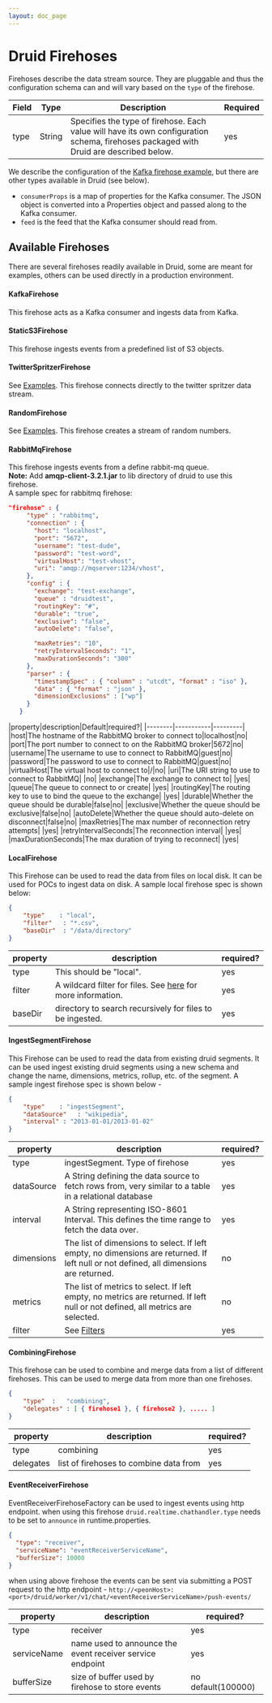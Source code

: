 ```yaml
---
layout: doc_page
---
```


# Druid Firehoses
Firehoses describe the data stream source. They are pluggable and thus the configuration schema can and will vary based on the `type` of the firehose.

| Field | Type | Description | Required |
|-------|------|-------------|----------|
| type | String | Specifies the type of firehose. Each value will have its own configuration schema, firehoses packaged with Druid are described below. | yes |

We describe the configuration of the [Kafka firehose example](realtime-ingestion.html#realtime-specfile), but there are other types available in Druid (see below).

-   `consumerProps` is a map of properties for the Kafka consumer. The JSON object is converted into a Properties object and passed along to the Kafka consumer.
-   `feed` is the feed that the Kafka consumer should read from.

Available Firehoses
-------------------

There are several firehoses readily available in Druid, some are meant for examples, others can be used directly in a production environment.

#### KafkaFirehose

This firehose acts as a Kafka consumer and ingests data from Kafka.

#### StaticS3Firehose

This firehose ingests events from a predefined list of S3 objects.

#### TwitterSpritzerFirehose

See [Examples](../tutorials/examples.html). This firehose connects directly to the twitter spritzer data stream.

#### RandomFirehose

See [Examples](../tutorials/examples.html). This firehose creates a stream of random numbers.

#### RabbitMqFirehose

This firehose ingests events from a define rabbit-mq queue.
<br>
**Note:** Add **amqp-client-3.2.1.jar** to lib directory of druid to use this firehose.
<br>
A sample spec for rabbitmq firehose:

```json
"firehose" : {
     "type" : "rabbitmq",
     "connection" : {
       "host": "localhost",
       "port": "5672",
       "username": "test-dude",
       "password": "test-word",
       "virtualHost": "test-vhost",
       "uri": "amqp://mqserver:1234/vhost",
     },
     "config" : {
       "exchange": "test-exchange",
       "queue" : "druidtest",
       "routingKey": "#",
       "durable": "true",
       "exclusive": "false",
       "autoDelete": "false",

       "maxRetries": "10",
       "retryIntervalSeconds": "1",
       "maxDurationSeconds": "300" 
     },
     "parser" : {
       "timestampSpec" : { "column" : "utcdt", "format" : "iso" },
       "data" : { "format" : "json" },
       "dimensionExclusions" : ["wp"]
     }
   }
```
|property|description|Default|required?|
|--------|-----------|---------|
|host|The hostname of the RabbitMQ broker to connect to|localhost|no|
|port|The port number to connect to on the RabbitMQ broker|5672|no|
|username|The username to use to connect to RabbitMQ|guest|no|
|password|The password to use to connect to RabbitMQ|guest|no|
|virtualHost|The virtual host to connect to|/|no|
|uri|The URI string to use to connect to RabbitMQ| |no|
|exchange|The exchange to connect to| |yes|
|queue|The queue to connect to or create| |yes|
|routingKey|The routing key to use to bind the queue to the exchange| |yes|
|durable|Whether the queue should be durable|false|no|
|exclusive|Whether the queue should be exclusive|false|no|
|autoDelete|Whether the queue should auto-delete on disconnect|false|no|
|maxRetries|The max number of reconnection retry attempts| |yes|
|retryIntervalSeconds|The reconnection interval| |yes|
|maxDurationSeconds|The max duration of trying to reconnect| |yes|
#### LocalFirehose

This Firehose can be used to read the data from files on local disk.
It can be used for POCs to ingest data on disk.
A sample local firehose spec is shown below:

```json
{
    "type"    : "local",
    "filter"   : "*.csv",
    "baseDir"  : "/data/directory"
}
```

|property|description|required?|
|--------|-----------|---------|
|type|This should be "local".|yes|
|filter|A wildcard filter for files. See [here](http://commons.apache.org/proper/commons-io/apidocs/org/apache/commons/io/filefilter/WildcardFileFilter.html) for more information.|yes|
|baseDir|directory to search recursively for files to be ingested. |yes|

#### IngestSegmentFirehose

This Firehose can be used to read the data from existing druid segments.
It can be used ingest existing druid segments using a new schema and change the name, dimensions, metrics, rollup, etc. of the segment.
A sample ingest firehose spec is shown below -

```json
{
    "type"    : "ingestSegment",
    "dataSource"   : "wikipedia",
    "interval" : "2013-01-01/2013-01-02"
}
```

|property|description|required?|
|--------|-----------|---------|
|type|ingestSegment. Type of firehose|yes|
|dataSource|A String defining the data source to fetch rows from, very similar to a table in a relational database|yes|
|interval|A String representing ISO-8601 Interval. This defines the time range to fetch the data over.|yes|
|dimensions|The list of dimensions to select. If left empty, no dimensions are returned. If left null or not defined, all dimensions are returned. |no|
|metrics|The list of metrics to select. If left empty, no metrics are returned. If left null or not defined, all metrics are selected.|no|
|filter| See [Filters](../querying/filters.html)|yes|

#### CombiningFirehose
This firehose can be used to combine and merge data from a list of different firehoses.
This can be used to merge data from more than one firehoses.

```json
{
    "type"  :   "combining",
    "delegates" : [ { firehose1 }, { firehose2 }, ..... ]
}
```

|property|description|required?|
|--------|-----------|---------|
|type|combining|yes|
|delegates|list of firehoses to combine data from|yes|


#### EventReceiverFirehose
EventReceiverFirehoseFactory can be used to ingest events using http endpoint.
when using this firehose `druid.realtime.chathandler.type` needs to be set to `announce` in runtime.properties.

```json
{
  "type": "receiver",
  "serviceName": "eventReceiverServiceName",
  "bufferSize": 10000
}
```
when using above firehose the events can be sent via submitting a POST request to the http endpoint -
`http://<peonHost>:<port>/druid/worker/v1/chat/<eventReceiverServiceName>/push-events/`

|property|description|required?|
|--------|-----------|---------|
|type|receiver|yes|
|serviceName|name used to announce the event receiver service endpoint|yes|
|bufferSize| size of buffer used by firehose to store events|no default(100000)|
